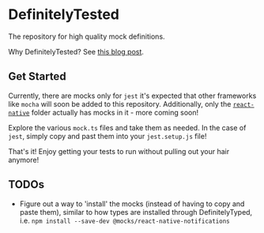 # DefinitelyTested

The repository for high quality mock definitions.

Why DefinitelyTested? See [this blog post](https://chrisfrew.in/blog/a-production-ready-jest-setup-for-react-native-all-mocks/).

## Get Started

Currently, there are mocks only for `jest` it's expected that other frameworks like `mocha` will soon be added to this repository. Additionally, only the [`react-native`](./mocks/jest/react-native) folder actually has mocks in it - more coming soon!

Explore the various `mock.ts` files and take them as needed. In the case of `jest`, simply copy and past them into your `jest.setup.js` file!

That's it! Enjoy getting your tests to run without pulling out your hair anymore!

## TODOs

- Figure out a way to 'install' the mocks (instead of having to copy and paste them), similar to how types are installed through DefinitelyTyped, i.e. `npm install --save-dev @mocks/react-native-notifications`